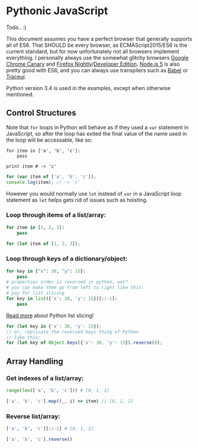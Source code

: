 # Pythonic JavaScript
Todo.. :)

This document assumes you have a perfect browser that generally supports all of ES6. That SHOULD be every browser, as ECMAScript2015/ES6 is the current standard, but for now unfortunately not all browsers implement everything. I personally always use the somewhat glitchy browsers [Google Chrome Canary](https://www.google.com/chrome/browser/canary.html) and [Firefox Nightly](https://nightly.mozilla.org/)/[Developer Edition](https://www.mozilla.org/en-US/firefox/developer/). [Node.js 5](https://nodejs.org/en/blog/release/v5.0.0/) is also pretty good with ES6, and you can always use transpilers such as [Babel](https://babeljs.io/) or [Traceur](https://github.com/google/traceur-compiler).

Python version 3.4 is used in the examples, except when otherwise mentioned.

## Control Structures

Note that `for` loops in Python will behave as if they used a `var` statement in JavaScript, so after the loop has exited the final value of the name used in the loop will be accessable, like so:

```
for item in ['a', 'b', 'c']:
    pass

print item # -> 'c'
```

```javascript
for (var item of ['a', 'b', 'c']);
console.log(item); // -> 'c'
```

However you would normally use `let` instead of `var` in a JavaScript loop statement as `let` helps gets rid of issues such as hoisting.

### Loop through items of a list/array:

```python
for item in [1, 2, 3]:
    pass
```

```javascript
for (let item of [1, 2, 3]);
```

### Loop through keys of a dictionary/object:

```python
for key in {"x": 30, "y": 15}:
    pass
# properties order is reversed in python, wat?
# you can make them go from left to right like this:
# yay for list slicing
for key in list({'x': 30, 'y': 15})[::-1]:
    pass
```

[Read more](http://stackoverflow.com/q/509211/4633828) about Python list slicing!

```javascript
for (let key in {'x': 30, 'y': 15});
// or, replicate the reversed keys thing of Python
// like this:
for (let key of Object.keys({'x': 30, 'y': 15}).reverse());
```

## Array Handling

### Get indexes of a list/array:

```python
range(len(['a', 'b', 'c'])) # [0, 1, 2]
```

```javascript
['a', 'b', 'c'].map((_, i) => item) // [0, 1, 2]
```

### Reverse list/array:

```python
['a', 'b', 'c'][::-1] # [0, 1, 2]
```

```javascript
['a', 'b', 'c'].reverse()
```
